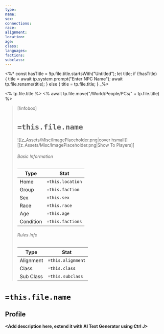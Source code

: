 ```yaml
---
type: 
name: 
sex: 
connections: 
race: 
alignment: 
location: 
age: 
class: 
languages: 
factions: 
subclass:
---
```

<%*
const hasTitle = !tp.file.title.startsWith("Untitled");
let title;
if (!hasTitle) {
    title = await tp.system.prompt("Enter NPC Name");
    await tp.file.rename(title);
} else {
    title = tp.file.title;
}
_%>

<% tp.file.title %>
<% await tp.file.move("/World/People/PCs/" + tp.file.title) %>

> [!infobox]
> # `=this.file.name`
> ![[z_Assets/Misc/ImagePlaceholder.png|cover hsmall]]
> [[z_Assets/Misc/ImagePlaceholder.png|Show To Players]]
> ###### Basic Information
> Type |  Stat |
> ---|---|
> Home | `=this.location` |
> Group | `=this.faction` |
> Sex | `=this.sex` |
> Race | `=this.race` |
> Age | `=this.age` |
> Condition | `=this.factions` |
> ###### Rules Info
> Type |  Stat |
> ---|---|
> Alignment | `=this.alignment` |
> Class | `=this.class` |
> Sub Class | `=this.subclass` |

# `=this.file.name`
## Profile

**<Add description here, extend it with AI Text Generator using Ctrl J>**


